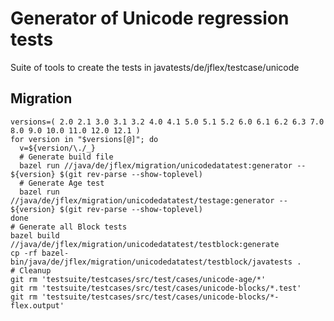 # Generator of Unicode regression tests

Suite of tools to create the tests in javatests/de/jflex/testcase/unicode

## Migration

```shell script
versions=( 2.0 2.1 3.0 3.1 3.2 4.0 4.1 5.0 5.1 5.2 6.0 6.1 6.2 6.3 7.0 8.0 9.0 10.0 11.0 12.0 12.1 )
for version in "$versions[@]"; do
  v=${version/\./_}
  # Generate build file
  bazel run //java/de/jflex/migration/unicodedatatest:generator -- ${version} $(git rev-parse --show-toplevel)
  # Generate Age test
  bazel run //java/de/jflex/migration/unicodedatatest/testage:generator -- ${version} $(git rev-parse --show-toplevel)
done
# Generate all Block tests
bazel build //java/de/jflex/migration/unicodedatatest/testblock:generate
cp -rf bazel-bin/java/de/jflex/migration/unicodedatatest/testblock/javatests .
# Cleanup
git rm 'testsuite/testcases/src/test/cases/unicode-age/*'
git rm 'testsuite/testcases/src/test/cases/unicode-blocks/*.test'
git rm 'testsuite/testcases/src/test/cases/unicode-blocks/*-flex.output'
```
